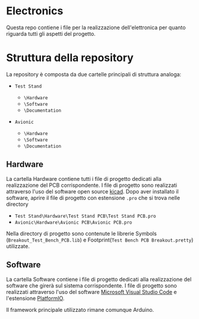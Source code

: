 # Electronics

Questa repo contiene i file per la realizzazione dell'elettronica per quanto riguarda tutti gli aspetti del progetto.

# Struttura della repository

La repository è composta da due cartelle principali di struttura analoga:

- `Test Stand`
  - `\Hardware`
  - `\Software`
  - `\Documentation`
  
- `Avionic` 
  - `\Hardware`
  - `\Software`
  - `\Documentation`
  
## Hardware

La cartella Hardware contiene tutti i file di progetto dedicati alla realizzazione del PCB corrispondente. I file di progetto sono realizzati attraverso l'uso del software open source [kicad](https://kicad.org/). Dopo aver installato il software, aprire il file di progetto con estensione `.pro` che si trova nelle directory

- `Test Stand\Hardware\Test Stand PCB\Test Stand PCB.pro`
- `Avionic\Hardware\Avionic PCB\Avionic PCB.pro`

Nella directory di progetto sono contenute le librerie Symbols (`Breakout_Test_Bench_PCB.lib`) e Footprint(`Test Bench PCB Breakout.pretty`) utilizzate. 

## Software

La cartella Software contiene i file di progetto dedicati alla realizzazione del software che girerà sul sistema corrispondente. I file di progetto sono realizzati attraverso l'uso del software [Microsoft Visual Studio Code](https://code.visualstudio.com/) e l'estensione [PlatformIO](https://platformio.org/).

Il framework principale utilizzato rimane comunque Arduino. 


